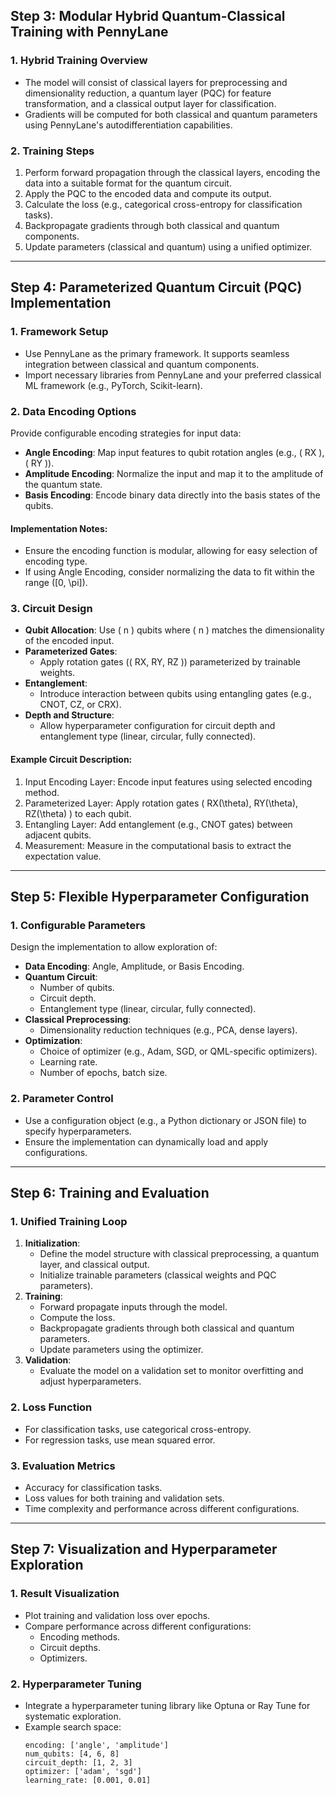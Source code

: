 
## **Step 3: Modular Hybrid Quantum-Classical Training with PennyLane**

### **1. Hybrid Training Overview**
- The model will consist of classical layers for preprocessing and dimensionality reduction, a quantum layer (PQC) for feature transformation, and a classical output layer for classification.
- Gradients will be computed for both classical and quantum parameters using PennyLane's autodifferentiation capabilities.

### **2. Training Steps**
1. Perform forward propagation through the classical layers, encoding the data into a suitable format for the quantum circuit.
2. Apply the PQC to the encoded data and compute its output.
3. Calculate the loss (e.g., categorical cross-entropy for classification tasks).
4. Backpropagate gradients through both classical and quantum components.
5. Update parameters (classical and quantum) using a unified optimizer.

---

## **Step 4: Parameterized Quantum Circuit (PQC) Implementation**

### **1. Framework Setup**
- Use PennyLane as the primary framework. It supports seamless integration between classical and quantum components.
- Import necessary libraries from PennyLane and your preferred classical ML framework (e.g., PyTorch, Scikit-learn).

### **2. Data Encoding Options**
Provide configurable encoding strategies for input data:
- **Angle Encoding**: Map input features to qubit rotation angles (e.g., \( RX \), \( RY \)).
- **Amplitude Encoding**: Normalize the input and map it to the amplitude of the quantum state.
- **Basis Encoding**: Encode binary data directly into the basis states of the qubits.

#### **Implementation Notes:**
- Ensure the encoding function is modular, allowing for easy selection of encoding type.
- If using Angle Encoding, consider normalizing the data to fit within the range \([0, \pi]\).

### **3. Circuit Design**
- **Qubit Allocation**: Use \( n \) qubits where \( n \) matches the dimensionality of the encoded input.
- **Parameterized Gates**:
  - Apply rotation gates (\( RX, RY, RZ \)) parameterized by trainable weights.
- **Entanglement**:
  - Introduce interaction between qubits using entangling gates (e.g., CNOT, CZ, or CRX).
- **Depth and Structure**:
  - Allow hyperparameter configuration for circuit depth and entanglement type (linear, circular, fully connected).

#### **Example Circuit Description**:
1. Input Encoding Layer: Encode input features using selected encoding method.
2. Parameterized Layer: Apply rotation gates \( RX(\theta), RY(\theta), RZ(\theta) \) to each qubit.
3. Entangling Layer: Add entanglement (e.g., CNOT gates) between adjacent qubits.
4. Measurement: Measure in the computational basis to extract the expectation value.

---

## **Step 5: Flexible Hyperparameter Configuration**

### **1. Configurable Parameters**
Design the implementation to allow exploration of:
- **Data Encoding**: Angle, Amplitude, or Basis Encoding.
- **Quantum Circuit**:
  - Number of qubits.
  - Circuit depth.
  - Entanglement type (linear, circular, fully connected).
- **Classical Preprocessing**:
  - Dimensionality reduction techniques (e.g., PCA, dense layers).
- **Optimization**:
  - Choice of optimizer (e.g., Adam, SGD, or QML-specific optimizers).
  - Learning rate.
  - Number of epochs, batch size.

### **2. Parameter Control**
- Use a configuration object (e.g., a Python dictionary or JSON file) to specify hyperparameters.
- Ensure the implementation can dynamically load and apply configurations.

---

## **Step 6: Training and Evaluation**

### **1. Unified Training Loop**
1. **Initialization**:
   - Define the model structure with classical preprocessing, a quantum layer, and classical output.
   - Initialize trainable parameters (classical weights and PQC parameters).
2. **Training**:
   - Forward propagate inputs through the model.
   - Compute the loss.
   - Backpropagate gradients through both classical and quantum parameters.
   - Update parameters using the optimizer.
3. **Validation**:
   - Evaluate the model on a validation set to monitor overfitting and adjust hyperparameters.

### **2. Loss Function**
- For classification tasks, use categorical cross-entropy.
- For regression tasks, use mean squared error.

### **3. Evaluation Metrics**
- Accuracy for classification tasks.
- Loss values for both training and validation sets.
- Time complexity and performance across different configurations.

---

## **Step 7: Visualization and Hyperparameter Exploration**

### **1. Result Visualization**
- Plot training and validation loss over epochs.
- Compare performance across different configurations:
  - Encoding methods.
  - Circuit depths.
  - Optimizers.

### **2. Hyperparameter Tuning**
- Integrate a hyperparameter tuning library like Optuna or Ray Tune for systematic exploration.
- Example search space:
  ```plaintext
  encoding: ['angle', 'amplitude']
  num_qubits: [4, 6, 8]
  circuit_depth: [1, 2, 3]
  optimizer: ['adam', 'sgd']
  learning_rate: [0.001, 0.01]
  ```

